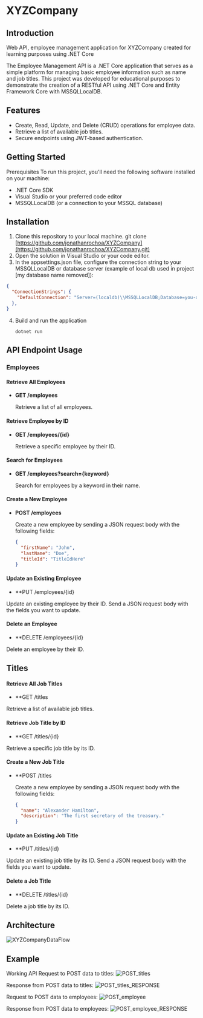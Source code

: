 # XYZCompany

## Introduction
Web API, employee management application for XYZCompany created for learning purposes using .NET Core

The Employee Management API is a .NET Core application that serves as a simple platform for managing basic employee information such as name and job titles. This project was developed for educational purposes to demonstrate the creation of a RESTful API using .NET Core and Entity Framework Core with MSSQLLocalDB.

## Features
- Create, Read, Update, and Delete (CRUD) operations for employee data.
- Retrieve a list of available job titles.
- Secure endpoints using JWT-based authentication.

## Getting Started
Prerequisites
To run this project, you'll need the following software installed on your machine:

- .NET Core SDK
- Visual Studio or your preferred code editor
- MSSQLLocalDB (or a connection to your MSSQL database)

## Installation
1. Clone this repository to your local machine.
git clone [https://github.com/jonathanrochoa/XYZCompany](https://github.com/jonathanrochoa/XYZCompany.git)
2. Open the solution in Visual Studio or your code editor.
3. In the appsettings.json file, configure the connection string to your MSSQLLocalDB or database server (example of local db used in project [my database name removed]):

  ```json
  {
    "ConnectionStrings": {
      "DefaultConnection": "Server=(localdb)\\MSSQLLocalDB;Database=you-database-name;Trusted_Connection=True;"
    },
  }
  ```
  
4. Build and run the application

   ```
   dotnet run
   ```


## API Endpoint Usage

### Employees

#### Retrieve All Employees
- **GET /employees**

  Retrieve a list of all employees.

#### Retrieve Employee by ID
- **GET /employees/{id}**

  Retrieve a specific employee by their ID.

#### Search for Employees
- **GET /employees?search={keyword}**

  Search for employees by a keyword in their name.

#### Create a New Employee
- **POST /employees**

  Create a new employee by sending a JSON request body with the following fields:
  ```json
  {
    "firstName": "John",
    "lastName": "Doe",
    "titleId": "TitleIdHere"
  }
  ```

#### Update an Existing Employee
- **PUT /employees/{id}

Update an existing employee by their ID. Send a JSON request body with the fields you want to update.

#### Delete an Employee
- **DELETE /employees/{id}

Delete an employee by their ID.

## Titles

#### Retrieve All Job Titles
- **GET /titles

Retrieve a list of available job titles.

#### Retrieve Job Title by ID
- **GET /titles/{id}

Retrieve a specific job title by its ID.

#### Create a New Job Title
- **POST /titles

  Create a new employee by sending a JSON request body with the following fields:
  ```json
  {
    "name": "Alexander Hamilton",
    "description": "The first secretary of the treasury."
  }
  ```

#### Update an Existing Job Title
- **PUT /titles/{id}

Update an existing job title by its ID. Send a JSON request body with the fields you want to update.

#### Delete a Job Title
- **DELETE /titles/{id}

Delete a job title by its ID.


## Architecture

![XYZCompanyDataFlow](https://github.com/jonathanrochoa/XYZCompany/assets/49356114/1ceb5fd3-7f67-4b56-b912-fed69dd9fded)

## Example

Working API
Request to POST data to titles:
![POST_titles](https://github.com/jonathanrochoa/XYZCompany/assets/49356114/999f03c9-f492-45c5-abb5-d7b5b5c53f8e)

Response from POST data to titles:
![POST_titles_RESPONSE](https://github.com/jonathanrochoa/XYZCompany/assets/49356114/6c19e45f-c244-4ce0-b999-20b041f84991)

Request to POST data to employees:
![POST_employee](https://github.com/jonathanrochoa/XYZCompany/assets/49356114/a0830825-6171-4cb0-87d4-9eaaf28257b7)

Response from POST data to employees:
![POST_employee_RESPONSE](https://github.com/jonathanrochoa/XYZCompany/assets/49356114/a66d08ef-9d6f-4c44-839f-ca35d9c945b4)
